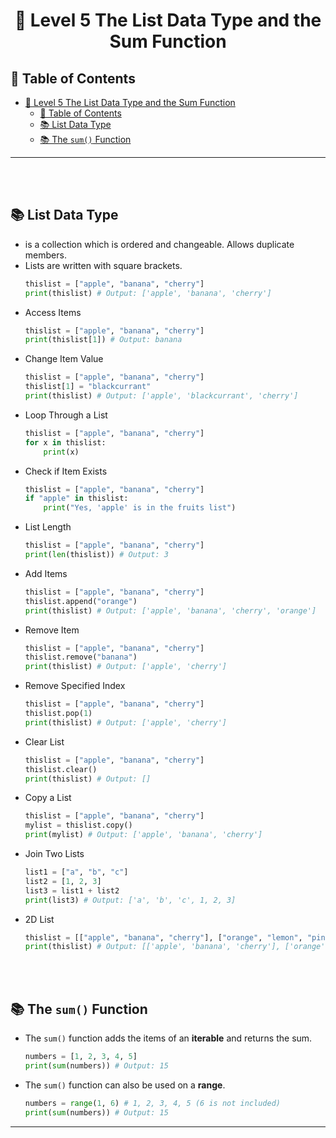 # <div align="center"> 🔰 Level 5 The List Data Type and the Sum Function </div>

## 📌 Table of Contents
- [ 🔰 Level 5 The List Data Type and the Sum Function ](#--level-5-the-list-data-type-and-the-sum-function-)
  - [📌 Table of Contents](#-table-of-contents)
  - [📚 List Data Type](#-list-data-type)
  - [📚 The `sum()` Function](#-the-sum-function)
<hr>
<br><br>

## 📚 List Data Type
- is a collection which is ordered and changeable. Allows duplicate members.
- Lists are written with square brackets.
    ```python
    thislist = ["apple", "banana", "cherry"]
    print(thislist) # Output: ['apple', 'banana', 'cherry']
    ```
- Access Items
    ```python
    thislist = ["apple", "banana", "cherry"]
    print(thislist[1]) # Output: banana
    ```
- Change Item Value
    ```python
    thislist = ["apple", "banana", "cherry"]
    thislist[1] = "blackcurrant"
    print(thislist) # Output: ['apple', 'blackcurrant', 'cherry']
    ```
- Loop Through a List
    ```python
    thislist = ["apple", "banana", "cherry"]
    for x in thislist:
        print(x)
    ```
- Check if Item Exists
    ```python
    thislist = ["apple", "banana", "cherry"]
    if "apple" in thislist:
        print("Yes, 'apple' is in the fruits list")
    ```
- List Length
    ```python
    thislist = ["apple", "banana", "cherry"]
    print(len(thislist)) # Output: 3
    ```
- Add Items
    ```python
    thislist = ["apple", "banana", "cherry"]
    thislist.append("orange")
    print(thislist) # Output: ['apple', 'banana', 'cherry', 'orange']
    ```
- Remove Item
    ```python
    thislist = ["apple", "banana", "cherry"]
    thislist.remove("banana")
    print(thislist) # Output: ['apple', 'cherry']
    ```
- Remove Specified Index
    ```python
    thislist = ["apple", "banana", "cherry"]
    thislist.pop(1)
    print(thislist) # Output: ['apple', 'cherry']
    ```
- Clear List
    ```python
    thislist = ["apple", "banana", "cherry"]
    thislist.clear()
    print(thislist) # Output: []
    ```
- Copy a List
    ```python
    thislist = ["apple", "banana", "cherry"]
    mylist = thislist.copy()
    print(mylist) # Output: ['apple', 'banana', 'cherry']
    ```
- Join Two Lists
    ```python
    list1 = ["a", "b", "c"]
    list2 = [1, 2, 3]
    list3 = list1 + list2
    print(list3) # Output: ['a', 'b', 'c', 1, 2, 3]
    ```
- 2D List
    ```python
    thislist = [["apple", "banana", "cherry"], ["orange", "lemon", "pineapple"]]
    print(thislist) # Output: [['apple', 'banana', 'cherry'], ['orange', 'lemon', 'pineapple']]
    ```

<br><br>

## 📚 The `sum()` Function
- The `sum()` function adds the items of an **iterable** and returns the sum.
    ```python
    numbers = [1, 2, 3, 4, 5]
    print(sum(numbers)) # Output: 15
    ```
- The `sum()` function can also be used on a **range**.
    ```python
    numbers = range(1, 6) # 1, 2, 3, 4, 5 (6 is not included)
    print(sum(numbers)) # Output: 15
    ```
<hr>